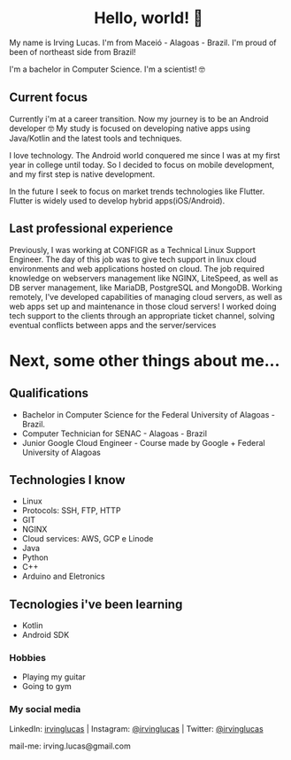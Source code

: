 <h1 align="center">Hello, world! 👋</h1>

My name is Irving Lucas. I'm from Maceió - Alagoas - Brazil. I'm proud of been of northeast side from Brazil!


I'm a bachelor in Computer Science. I'm a scientist! 🤓


## Current focus


Currently i'm at a career transition. Now my journey is to be an Android developer 🤓 My study is focused on developing native apps using Java/Kotlin and the latest tools and techniques.

I love technology. The Android world conquered me since I was at my first year in college until today. So I decided to focus on mobile development, and my first step is native development.

In the future I seek to focus on market trends technologies like Flutter. Flutter is widely used to develop hybrid apps(iOS/Android).


## Last professional experience

Previously, I was working at CONFIGR as a Technical Linux Support Engineer. The day of this job was to give tech support in linux cloud environments and web applications hosted on cloud. The job required knowledge on webservers management like NGINX, LiteSpeed, as well as DB server management, like MariaDB, PostgreSQL and MongoDB. Working remotely, I've developed capabilities of managing cloud servers, as well as web apps set up and maintenance in those cloud servers! I worked doing tech support to the clients through an appropriate ticket channel, solving eventual conflicts between apps and the server/services

# Next, some  other things about me...



## Qualifications

* Bachelor in Computer Science for the Federal University of Alagoas - Brazil.
* Computer Technician for SENAC - Alagoas - Brazil
* Junior Google Cloud Engineer - Course made by Google + Federal University of Alagoas

## Technologies I know

* Linux
* Protocols: SSH, FTP, HTTP
* GIT
* NGINX
* Cloud services: AWS, GCP e Linode
* Java
* Python
* C++
* Arduino and Eletronics

## Tecnologies i've been learning


* Kotlin
* Android SDK



### Hobbies
* Playing my guitar
* Going to gym

### My social media
<!-- setup to open links externally -->
<p>
LinkedIn: <a href="https://www.linkedin.com/in/irvinglucas/" target="_blank" rel="noopener noreferrer">irvinglucas</a> | Instagram: <a href="https://instagram.com/irvinglucas" target="_blank" rel="noopener norefererrer">@irvinglucas</a> | Twitter: <a href="https://twitter.com/irvinglucas" target="_blank" rel="noopener norefererrer">@irvinglucas</a>
</p>

<p>mail-me: irving.lucas@gmail.com</p>
